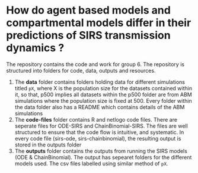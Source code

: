 # How do agent based models and compartmental models differ in their predictions of SIRS transmission dynamics ?

The repository contains the code and work for group 6. The repository is structured into folders for code, data, outputs and resources.

1. The **data** folder contains folders holding data for different simulations titled `pX`, where X is the population size for the datasets contained within it, so that, p500 implies all datasets within the p500 folder are from ABM simulations where the population size is fixed at 500. Every folder within the data folder also has a README which contains details of the ABM simulations
2. The **code-files** folder contains R and netlogo code files. There are seperate files for ODE-SIRS and ChainBinomial-SIRS. The files are well structured to ensure that the code flow is intuitive, and systematic. In every code file (sirs-ode, sirs-chainbinomial), the resulting output is stored in the outputs folder
3. The **outputs** folder contains the outputs from running the SIRS models (ODE & ChainBinomial). The output has sepearet folders for the different models used. The csv files labelled using similar method of `pX`.

